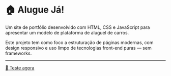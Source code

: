 # 🏠 Alugue Já!

Um site de portfólio desenvolvido com HTML, CSS e JavaScript para apresentar um modelo de plataforma de aluguel de carros.

Este projeto tem como foco a estruturação de páginas modernas, com design responsivo e uso limpo de tecnologias front-end puras — sem frameworks.

---

[🔗 Teste agora](https://pedromilagre.github.io/Alugue_Ja/)
